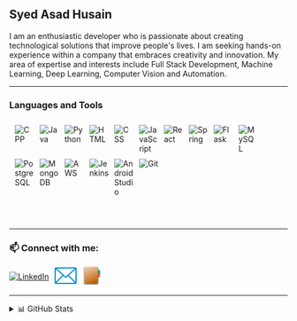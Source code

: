 <!-- ### Hi there 👋 -->

<!--
**husainasad/husainasad** is a ✨ _special_ ✨ repository because its `README.md` (this file) appears on your GitHub profile.

Here are some ideas to get you started:

- 🔭 I’m currently working on ...
- 🌱 I’m currently learning ...
- 👯 I’m looking to collaborate on ...
- 🤔 I’m looking for help with ...
- 💬 Ask me about ...
- 📫 How to reach me: ...
- 😄 Pronouns: ...
- ⚡ Fun fact: ...
-->
## Syed Asad Husain

I am an enthusiastic developer who is passionate about creating technological solutions that improve people's lives.
I am seeking hands-on experience within a company that embraces creativity and innovation.
My area of expertise and interests include Full Stack Development, Machine Learning, Deep Learning, Computer Vision and Automation.

---

### Languages and Tools

  <div style="display:flex; flex-wrap:wrap; padding-left: 10px; padding-top:10px">
    <picture style="margin-bottom:10px">
      <source srcset="https://cdn.jsdelivr.net/gh/devicons/devicon/icons/cplusplus/cplusplus-line.svg" media="(prefers-color-scheme: light)">
      <source srcset="https://cdn.jsdelivr.net/gh/devicons/devicon/icons/cplusplus/cplusplus-line.svg" media="(prefers-color-scheme: dark)">
      <img src="https://cdn.jsdelivr.net/gh/devicons/devicon/icons/cplusplus/cplusplus-line.svg" alt="CPP" width="35px" style="margin-right:10px;" align="left">
    </picture>
    <picture style="margin-bottom:10px">
      <source srcset="https://cdn.jsdelivr.net/gh/devicons/devicon/icons/java/java-original.svg" media="(prefers-color-scheme: light)">
      <source srcset="https://cdn.jsdelivr.net/gh/devicons/devicon/icons/java/java-original.svg" media="(prefers-color-scheme: dark)">
      <img src="https://cdn.jsdelivr.net/gh/devicons/devicon/icons/java/java-original.svg" alt="Java" width="35px" style="margin-right:10px;" align="left">
    </picture>
    <picture style="margin-bottom:10px">
      <source srcset="https://cdn.jsdelivr.net/gh/devicons/devicon/icons/python/python-original.svg" media="(prefers-color-scheme: light)">
      <source srcset="https://cdn.jsdelivr.net/gh/devicons/devicon/icons/python/python-original.svg" media="(prefers-color-scheme: dark)">
      <img src="https://cdn.jsdelivr.net/gh/devicons/devicon/icons/python/python-original.svg" alt="Python" width="35px" style="margin-right:10px;" align="left">
    </picture>
    <picture style="margin-bottom:10px">
      <source srcset="https://cdn.jsdelivr.net/gh/devicons/devicon/icons/html5/html5-original.svg" media="(prefers-color-scheme: light)">
      <source srcset="https://cdn.jsdelivr.net/gh/devicons/devicon/icons/html5/html5-original.svg" media="(prefers-color-scheme: dark)">
      <img src="https://cdn.jsdelivr.net/gh/devicons/devicon/icons/html5/html5-original.svg" alt="HTML" width="35px" style="margin-right:10px;" align="left">
    </picture>
    <picture style="margin-bottom:10px">
      <source srcset="https://cdn.jsdelivr.net/gh/devicons/devicon/icons/css3/css3-original.svg" media="(prefers-color-scheme: light)">
      <source srcset="https://cdn.jsdelivr.net/gh/devicons/devicon/icons/css3/css3-original.svg" media="(prefers-color-scheme: dark)">
      <img src="https://cdn.jsdelivr.net/gh/devicons/devicon/icons/css3/css3-original.svg" alt="CSS" width="35px" style="margin-right:10px;" align="left">
    </picture>
    <picture style="margin-bottom:10px">
      <source srcset="https://cdn.jsdelivr.net/gh/devicons/devicon/icons/javascript/javascript-original.svg" media="(prefers-color-scheme: light)">
      <source srcset="https://cdn.jsdelivr.net/gh/devicons/devicon/icons/javascript/javascript-original.svg" media="(prefers-color-scheme: dark)">
      <img src="https://cdn.jsdelivr.net/gh/devicons/devicon/icons/javascript/javascript-original.svg" alt="JavaScript" width="35px" style="margin-right:10px;" align="left">
    </picture>
    <picture style="margin-bottom:10px">
      <source srcset="https://cdn.jsdelivr.net/gh/devicons/devicon/icons/react/react-original.svg" media="(prefers-color-scheme: light)">
      <source srcset="https://cdn.jsdelivr.net/gh/devicons/devicon/icons/react/react-original.svg" media="(prefers-color-scheme: dark)">
      <img src="https://cdn.jsdelivr.net/gh/devicons/devicon/icons/react/react-original.svg" alt="React" width="35px" style="margin-right:10px;" align="left">
    </picture>
    <picture style="margin-bottom:10px">
      <source srcset="https://cdn.jsdelivr.net/gh/devicons/devicon/icons/spring/spring-original.svg" media="(prefers-color-scheme: light)">
      <source srcset="https://cdn.jsdelivr.net/gh/devicons/devicon/icons/spring/spring-original.svg" media="(prefers-color-scheme: dark)">
      <img src="https://cdn.jsdelivr.net/gh/devicons/devicon/icons/spring/spring-original.svg" alt="Spring" width="35px" style="margin-right:10px;" align="left">
    </picture>
    <picture style="margin-bottom:10px">
      <source srcset="https://cdn.jsdelivr.net/gh/devicons/devicon/icons/flask/flask-original.svg#gh-light-mode-only" media="(prefers-color-scheme: light)">
      <source srcset="./img/flask-dark.png#gh-dark-mode-only" media="(prefers-color-scheme: dark)">
      <img src="https://cdn.jsdelivr.net/gh/devicons/devicon/icons/flask/flask-original.svg" alt="Flask" width="35px" style="margin-right:10px;" align="left">
    </picture>
    <picture style="margin-bottom:10px">
      <source srcset="https://cdn.jsdelivr.net/gh/devicons/devicon/icons/mysql/mysql-original.svg" media="(prefers-color-scheme: light)">
      <source srcset="https://cdn.jsdelivr.net/gh/devicons/devicon/icons/mysql/mysql-original.svg" media="(prefers-color-scheme: dark)">
      <img src="https://cdn.jsdelivr.net/gh/devicons/devicon/icons/mysql/mysql-original.svg" alt="MySQL" width="35px" style="margin-right:10px;" align="left">
    </picture>
    <picture style="margin-bottom:10px">
      <source srcset="https://cdn.jsdelivr.net/gh/devicons/devicon/icons/postgresql/postgresql-original.svg" media="(prefers-color-scheme: light)">
      <source srcset="https://cdn.jsdelivr.net/gh/devicons/devicon/icons/postgresql/postgresql-original.svg" media="(prefers-color-scheme: dark)">
      <img src="https://cdn.jsdelivr.net/gh/devicons/devicon/icons/postgresql/postgresql-original.svg" alt="PostgreSQL" width="35px" style="margin-right:10px;" align="left">
    </picture>
    <picture style="margin-bottom:10px">
      <source srcset="https://cdn.jsdelivr.net/gh/devicons/devicon/icons/mongodb/mongodb-original.svg" media="(prefers-color-scheme: light)">
      <source srcset="https://cdn.jsdelivr.net/gh/devicons/devicon/icons/mongodb/mongodb-original.svg" media="(prefers-color-scheme: dark)">
      <img src="https://cdn.jsdelivr.net/gh/devicons/devicon/icons/mongodb/mongodb-original.svg" alt="MongoDB" width="35px" style="margin-right:10px;" align="left">
    </picture>
    <picture style="margin-bottom:10px">
      <source srcset="https://cdn.jsdelivr.net/gh/devicons/devicon/icons/amazonwebservices/amazonwebservices-original.svg" media="(prefers-color-scheme: light)">
      <source srcset="https://cdn.jsdelivr.net/gh/devicons/devicon/icons/amazonwebservices/amazonwebservices-original.svg" media="(prefers-color-scheme: dark)">
      <img src="https://cdn.jsdelivr.net/gh/devicons/devicon/icons/amazonwebservices/amazonwebservices-original.svg" alt="AWS" width="35px" style="margin-right:10px;" align="left">
    </picture>
    <picture style="margin-bottom:10px">
      <source srcset="https://cdn.jsdelivr.net/gh/devicons/devicon/icons/jenkins/jenkins-original.svg" media="(prefers-color-scheme: light)">
      <source srcset="https://cdn.jsdelivr.net/gh/devicons/devicon/icons/jenkins/jenkins-original.svg" media="(prefers-color-scheme: dark)">
      <img src="https://cdn.jsdelivr.net/gh/devicons/devicon/icons/jenkins/jenkins-original.svg" alt="Jenkins" width="35px" style="margin-right:10px;" align="left">
    </picture>
    <picture style="margin-bottom:10px">
      <source srcset="https://cdn.jsdelivr.net/gh/devicons/devicon/icons/androidstudio/androidstudio-original.svg" media="(prefers-color-scheme: light)">
      <source srcset="https://cdn.jsdelivr.net/gh/devicons/devicon/icons/androidstudio/androidstudio-original.svg" media="(prefers-color-scheme: dark)">
      <img src="https://cdn.jsdelivr.net/gh/devicons/devicon/icons/androidstudio/androidstudio-original.svg" alt="AndroidStudio" width="35px" style="margin-right:10px;" align="left">
    </picture>
    <picture style="margin-bottom:10px">
      <source srcset="https://cdn.jsdelivr.net/gh/devicons/devicon/icons/git/git-original.svg" media="(prefers-color-scheme: light)">
      <source srcset="https://cdn.jsdelivr.net/gh/devicons/devicon/icons/git/git-original.svg" media="(prefers-color-scheme: dark)">
      <img src="https://cdn.jsdelivr.net/gh/devicons/devicon/icons/git/git-original.svg" alt="Git" width="35px" style="margin-right:10px;" align="left">
    </picture>
  </div>

<br>
<br>

---

### 📫 Connect with me:

  <div style="display: flex; align-items: center;">
    <a href="https://www.linkedin.com/in/asadhusain99/" target="_blank">
      <picture>
        <source srcset="https://cdn.jsdelivr.net/gh/devicons/devicon/icons/linkedin/linkedin-original.svg" media="(prefers-color-scheme: light)">
        <source srcset="https://cdn.jsdelivr.net/gh/devicons/devicon/icons/linkedin/linkedin-original.svg" media="(prefers-color-scheme: dark)">
        <img src="https://cdn.jsdelivr.net/gh/devicons/devicon/icons/linkedin/linkedin-original.svg" alt="LinkedIn" width="35px" style="margin-right:10px;">
      </picture>
    </a>
    <a href="mailto:asad1999@gmail.com">
      <picture>
        <source srcset="./img/envelope.png" media="(prefers-color-scheme: light)">
        <source srcset="./img/envelope.png" media="(prefers-color-scheme: dark)">
        <img src="./img/envelope.png" alt="Gmail" width="40px" style="margin-right:10px;">
      </picture>
    </a>
    <a href="https://husainasad.github.io/" target="_blank">
      <picture>
        <source srcset="./img/folder.png" media="(prefers-color-scheme: light)">
        <source srcset="./img/folder.png" media="(prefers-color-scheme: dark)">
        <img src="./img/folder.png" alt="Portfolio" width="35px" style="margin-right:10px;">
      </picture>
    </a>
  </div>

---

<details>
  <summary>📊 GitHub Stats</summary>

  <img align="left" alt="husainasad's GitHub Stats" src="https://github-readme-stats.vercel.app/api?username=husainasad&count_private=true&show_icons=true&hide=issues,contribs&hide_border=false&title_color=ff652f&icon_color=FFE400&bg_color=09131B&text_color=ffffff&border_color=0c1a25" />

</details>
